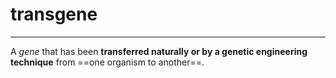 # transgene
---
A *gene* that has been **transferred naturally or by a genetic engineering technique** from ==one organism to another==.